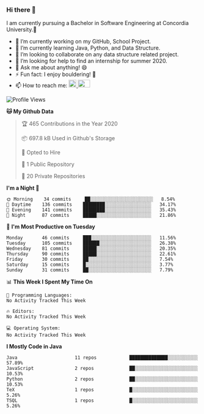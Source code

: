 ### Hi there 👋
I am currently pursuing a Bachelor in Software Engineering at Concordia University.🏫

- 🔭 I’m currently working on my GitHub, School Project.
- 🌱 I’m currently learning Java, Python, and Data Structure.
- 👯 I’m looking to collaborate on any data structure related project.
- 🤔 I’m looking for help to find an internship for summer 2020.
- 💬 Ask me about anything! 😄
- ⚡ Fun fact: I enjoy bouldering! 🧗‍
- 📫 How to reach me: <a href="https://www.linkedin.com/in/siu-tong-ye/" target="_blank"> <img width="20px" width="32" src="https://cdn.jsdelivr.net/npm/simple-icons@v3/icons/linkedin.svg" /> </a> <a href="mailto:SiuTongYe@gmail.com" target="_blank"> <img height="20" width="32" src="https://cdn.jsdelivr.net/npm/simple-icons@v3/icons/gmail.svg" /> </a>

<!--START_SECTION:waka-->
![Profile Views](http://img.shields.io/badge/Profile%20Views-189-blue)

**🐱 My Github Data** 

> 🏆 465 Contributions in the Year 2020
 > 
> 📦 697.8 kB Used in Github's Storage 
 > 
> 💼 Opted to Hire
 > 
> 📜 1 Public Repository 
 > 
> 🔑 20 Private Repositories 

**I'm a Night 🦉** 

```text
🌞 Morning    34 commits     ██░░░░░░░░░░░░░░░░░░░░░░░   8.54% 
🌆 Daytime    136 commits    ████████░░░░░░░░░░░░░░░░░   34.17% 
🌃 Evening    141 commits    ████████░░░░░░░░░░░░░░░░░   35.43% 
🌙 Night      87 commits     █████░░░░░░░░░░░░░░░░░░░░   21.86%

```
📅 **I'm Most Productive on Tuesday** 

```text
Monday       46 commits     ███░░░░░░░░░░░░░░░░░░░░░░   11.56% 
Tuesday      105 commits    ██████░░░░░░░░░░░░░░░░░░░   26.38% 
Wednesday    81 commits     █████░░░░░░░░░░░░░░░░░░░░   20.35% 
Thursday     90 commits     █████░░░░░░░░░░░░░░░░░░░░   22.61% 
Friday       30 commits     ██░░░░░░░░░░░░░░░░░░░░░░░   7.54% 
Saturday     15 commits     █░░░░░░░░░░░░░░░░░░░░░░░░   3.77% 
Sunday       31 commits     ██░░░░░░░░░░░░░░░░░░░░░░░   7.79%

```


📊 **This Week I Spent My Time On** 

```text
💬 Programming Languages: 
No Activity Tracked This Week

🔥 Editors: 
No Activity Tracked This Week

💻 Operating System: 
No Activity Tracked This Week

```

**I Mostly Code in Java** 

```text
Java                     11 repos            ██████████████░░░░░░░░░░░   57.89% 
JavaScript               2 repos             ██░░░░░░░░░░░░░░░░░░░░░░░   10.53% 
Python                   2 repos             ██░░░░░░░░░░░░░░░░░░░░░░░   10.53% 
TeX                      1 repos             █░░░░░░░░░░░░░░░░░░░░░░░░   5.26% 
TSQL                     1 repos             █░░░░░░░░░░░░░░░░░░░░░░░░   5.26%

```



<!--END_SECTION:waka-->
